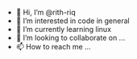 - 👋 Hi, I’m @rith-riq
- 👀 I’m interested in code in general
- 🌱 I’m currently learning linux 
- 💞️ I’m looking to collaborate on ...
- 📫 How to reach me ...

<!---
rith-riq/rith-riq is a ✨ special ✨ repository because its `README.md` (this file) appears on your GitHub profile.
You can click the Preview link to take a look at your changes.
--->
